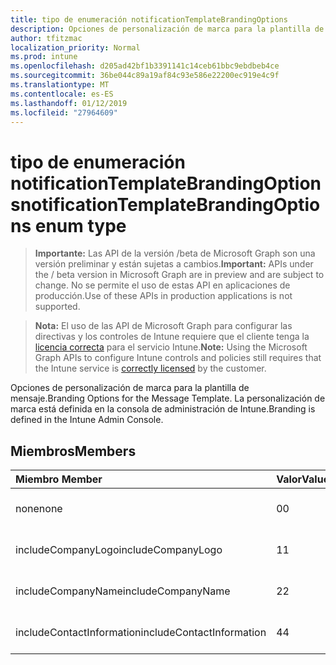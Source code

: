 ```yaml
---
title: tipo de enumeración notificationTemplateBrandingOptions
description: Opciones de personalización de marca para la plantilla de mensaje. La personalización de marca está definida en la consola de administración de Intune.
author: tfitzmac
localization_priority: Normal
ms.prod: intune
ms.openlocfilehash: d205ad42bf1b3391141c14ceb61bbc9ebdbeb4ce
ms.sourcegitcommit: 36be044c89a19af84c93e586e22200ec919e4c9f
ms.translationtype: MT
ms.contentlocale: es-ES
ms.lasthandoff: 01/12/2019
ms.locfileid: "27964609"
---
```

# <a name="notificationtemplatebrandingoptions-enum-type"></a><span data-ttu-id="862d6-104">tipo de enumeración notificationTemplateBrandingOptions</span><span class="sxs-lookup"><span data-stu-id="862d6-104">notificationTemplateBrandingOptions enum type</span></span>

> <span data-ttu-id="862d6-105">**Importante:** Las API de la versión /beta de Microsoft Graph son una versión preliminar y están sujetas a cambios.</span><span class="sxs-lookup"><span data-stu-id="862d6-105">**Important:** APIs under the / beta version in Microsoft Graph are in preview and are subject to change.</span></span> <span data-ttu-id="862d6-106">No se permite el uso de estas API en aplicaciones de producción.</span><span class="sxs-lookup"><span data-stu-id="862d6-106">Use of these APIs in production applications is not supported.</span></span>

> <span data-ttu-id="862d6-107">**Nota:** El uso de las API de Microsoft Graph para configurar las directivas y los controles de Intune requiere que el cliente tenga la [licencia correcta](https://go.microsoft.com/fwlink/?linkid=839381) para el servicio Intune.</span><span class="sxs-lookup"><span data-stu-id="862d6-107">**Note:** Using the Microsoft Graph APIs to configure Intune controls and policies still requires that the Intune service is [correctly licensed](https://go.microsoft.com/fwlink/?linkid=839381) by the customer.</span></span>

<span data-ttu-id="862d6-108">Opciones de personalización de marca para la plantilla de mensaje.</span><span class="sxs-lookup"><span data-stu-id="862d6-108">Branding Options for the Message Template.</span></span> <span data-ttu-id="862d6-109">La personalización de marca está definida en la consola de administración de Intune.</span><span class="sxs-lookup"><span data-stu-id="862d6-109">Branding is defined in the Intune Admin Console.</span></span>
## <a name="members"></a><span data-ttu-id="862d6-110">Miembros</span><span class="sxs-lookup"><span data-stu-id="862d6-110">Members</span></span>
|<span data-ttu-id="862d6-111">Miembro	</span><span class="sxs-lookup"><span data-stu-id="862d6-111">Member</span></span>|<span data-ttu-id="862d6-112">Valor</span><span class="sxs-lookup"><span data-stu-id="862d6-112">Value</span></span>|<span data-ttu-id="862d6-113">Descripción</span><span class="sxs-lookup"><span data-stu-id="862d6-113">Description</span></span>|
|:---|:---|:---|
|<span data-ttu-id="862d6-114">none</span><span class="sxs-lookup"><span data-stu-id="862d6-114">none</span></span>|<span data-ttu-id="862d6-115">0</span><span class="sxs-lookup"><span data-stu-id="862d6-115">0</span></span>|<span data-ttu-id="862d6-116">Ninguna personalización de marca.</span><span class="sxs-lookup"><span data-stu-id="862d6-116">No Branding.</span></span>|
|<span data-ttu-id="862d6-117">includeCompanyLogo</span><span class="sxs-lookup"><span data-stu-id="862d6-117">includeCompanyLogo</span></span>|<span data-ttu-id="862d6-118">1</span><span class="sxs-lookup"><span data-stu-id="862d6-118">1</span></span>|<span data-ttu-id="862d6-119">Incluir el logotipo de la compañía.</span><span class="sxs-lookup"><span data-stu-id="862d6-119">Include Company Logo.</span></span>|
|<span data-ttu-id="862d6-120">includeCompanyName</span><span class="sxs-lookup"><span data-stu-id="862d6-120">includeCompanyName</span></span>|<span data-ttu-id="862d6-121">2</span><span class="sxs-lookup"><span data-stu-id="862d6-121">2</span></span>|<span data-ttu-id="862d6-122">Incluir el nombre de la compañía.</span><span class="sxs-lookup"><span data-stu-id="862d6-122">Include Company Name.</span></span>|
|<span data-ttu-id="862d6-123">includeContactInformation</span><span class="sxs-lookup"><span data-stu-id="862d6-123">includeContactInformation</span></span>|<span data-ttu-id="862d6-124">4</span><span class="sxs-lookup"><span data-stu-id="862d6-124">4</span></span>|<span data-ttu-id="862d6-125">Incluir información de contacto.</span><span class="sxs-lookup"><span data-stu-id="862d6-125">Include Contact Info.</span></span>|





